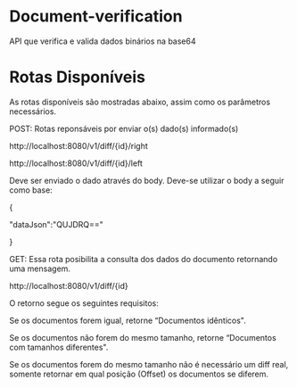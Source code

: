 # Document-verification
API que verifica e valida dados binários na base64

# Rotas Disponíveis
As rotas disponíveis são mostradas abaixo, assim como os parâmetros necessários.

POST: Rotas reponsáveis por enviar o(s) dado(s) informado(s)

http://localhost:8080/v1/diff/{id}/right 

http://localhost:8080/v1/diff/{id}/left

Deve ser enviado o dado através do body. Deve-se utilizar o body a seguir como base:

{

 "dataJson":"QUJDRQ=="

}

GET: Essa rota posibilita a consulta dos dados do documento retornando uma mensagem.

http://localhost:8080/v1/diff/{id}

O retorno segue os seguintes requisitos:

Se	os	documentos	forem	igual,	retorne	“Documentos	<id> idênticos".

Se	os	documentos	não	forem	do	mesmo	tamanho,	retorne	“Documentos	<ID> com	tamanhos	diferentes".

Se	os	documentos	forem	do	mesmo	tamanho	não	é necessário um	diff real,	somente retornar	em	qual	posição	(Offset) os	documentos se	diferem.

